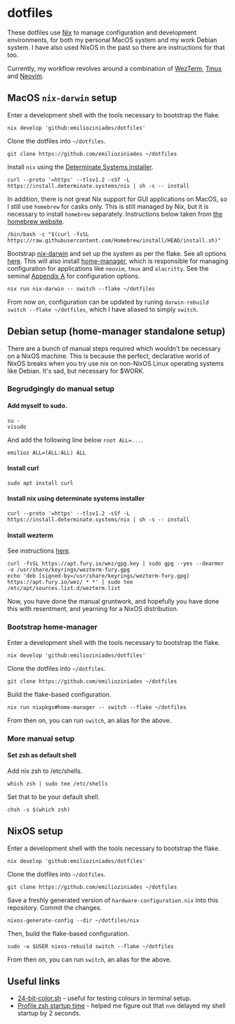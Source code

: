 # dotfiles

These dotfiles use [Nix](https://nixos.org/) to manage configuration and development environments, for both my personal MacOS system and my work Debian system.
I have also used NixOS in the past so there are instructions for that too.

Currently, my workflow revolves around a combination of [WezTerm](https://wezfurlong.org/wezterm/index.html), [Tmux](https://github.com/tmux/tmux) and [Neovim](https://neovim.io/).

## MacOS `nix-darwin` setup

Enter a development shell with the tools necessary to bootstrap the flake.

```
nix develop 'github:emilioziniades/dotfiles'
```

Clone the dotfiles into `~/dotfiles`.

```
git clone https://github.com/emilioziniades ~/dotfiles
```

Install `nix` using the [Determinate Systems installer](https://github.com/DeterminateSystems/nix-installer).

```
curl --proto '=https' --tlsv1.2 -sSf -L https://install.determinate.systems/nix | sh -s -- install
```

In addition, there is not great Nix support for GUI applications on MacOS, so I still use `homebrew` for casks only. This is still managed by Nix, but it is necessary to install `homebrew` separately. Instructions below taken from [the homebrew website](https://brew.sh/).

```
/bin/bash -c "$(curl -fsSL https://raw.githubusercontent.com/Homebrew/install/HEAD/install.sh)"
```

Bootstrap [nix-darwin](http://daiderd.com/nix-darwin/#flakes) and set up the system as per the flake. See all options [here](https://daiderd.com/nix-darwin/manual/index.html). This will also install [home-manager](https://nix-community.github.io/home-manager/index.html), which is responsible for managing configuration for applications like `neovim`, `tmux` and `alacritty`. See the seminal [Appendix A](https://nix-community.github.io/home-manager/options.html) for configuration options.

```
nix run nix-darwin -- switch --flake ~/dotfiles
```

From now on, configuration can be updated by runing `darwin-rebuild switch --flake ~/dotfiles`, which I have aliased to simply `switch`.

## Debian setup (home-manager standalone setup)

There are a bunch of manual steps required which wouldn't be necessary on a NixOS machine.
This is because the perfect, declarative world of NixOS breaks when you try use nix on non-NixOS Linux operating systems like Debian.
It's sad, but necessary for $WORK.

### Begrudgingly do manual setup

#### Add myself to sudo.

```
su -
visudo
```

And add the following line below `root ALL=...`.

```
emilioz ALL=(ALL:ALL) ALL
```

#### Install curl

```
sudo apt install curl
```

#### Install nix using determinate systems installer

```
curl --proto '=https' --tlsv1.2 -sSf -L https://install.determinate.systems/nix | sh -s -- install
```

#### Install wezterm

See instructions [here](https://wezfurlong.org/wezterm/install/linux.html).

```
curl -fsSL https://apt.fury.io/wez/gpg.key | sudo gpg --yes --dearmor -o /usr/share/keyrings/wezterm-fury.gpg
echo 'deb [signed-by=/usr/share/keyrings/wezterm-fury.gpg] https://apt.fury.io/wez/ * *' | sudo tee /etc/apt/sources.list.d/wezterm.list
```

Now, you have done the manual gruntwork, and hopefully you have done this with resentment, and yearning for a NixOS distribution.

### Bootstrap home-manager

Enter a development shell with the tools necessary to bootstrap the flake.

```
nix develop 'github:emilioziniades/dotfiles'
```

Clone the dotfiles into `~/dotfiles`.

```
git clone https://github.com/emilioziniades ~/dotfiles
```

Build the flake-based configuration.

```
nix run nixpkgs#home-manager -- switch --flake ~/dotfiles
```

From then on, you can run `switch`, an alias for the above.

### More manual setup

#### Set zsh as default shell

Add nix zsh to /etc/shells.

```
which zsh | sudo tee /etc/shells
```

Set that to be your default shell.

```
chsh -s $(which zsh)
```

## NixOS setup

Enter a development shell with the tools necessary to bootstrap the flake.

```
nix develop 'github:emilioziniades/dotfiles'
```

Clone the dotfiles into `~/dotfiles`.

```
git clone https://github.com/emilioziniades ~/dotfiles
```

Save a freshly generated version of `hardware-configuration.nix` into this repository. Commit the changes.

```
nixos-generate-config --dir ~/dotfiles/nix
```

Then, build the flake-based configuration.

```
sudo -u $USER nixos-rebuild switch --flake ~/dotfiles
```

From then on, you can run `switch`, an alias for the above.

## Useful links

- [24-bit-color.sh](https://github.com/alacritty/alacritty/blob/master/scripts/24-bit-color.sh) - useful for testing colours in terminal setup.
- [Profile zsh startup time](https://esham.io/2018/02/zsh-profiling) - helped me figure out that `nvm` delayed my shell startup by 2 seconds.
